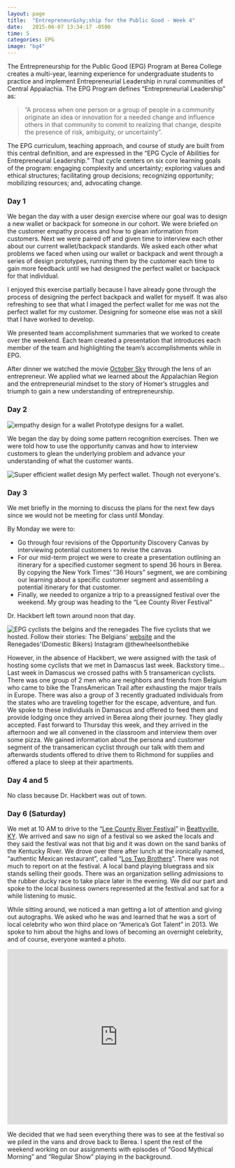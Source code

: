 ```yaml
---
layout: page
title:  "Entrepreneur&shy;ship for the Public Good - Week 4"
date:   2015-06-07 13:34:17 -0500
time: 5
categories: EPG
image: "bg4"
---
```

The Entrepreneurship for the Public Good (EPG) Program at Berea College creates a multi-year, learning experience for undergraduate students to practice and implement Entrepreneurial Leadership in rural communities of Central Appalachia. The EPG Program defines “Entrepreneurial Leadership” as:

>    “A process when one person or a group of people in a community originate an idea or innovation for a needed change and influence others in that community to commit to realizing that change, despite the presence of risk, ambiguity, or uncertainty”.

The EPG curriculum, teaching approach, and course of study are built from this central definition, and are expressed in the “EPG Cycle of Abilities for Entrepreneurial Leadership.” That cycle centers on six core learning goals of the program: engaging complexity and uncertainty; exploring values and ethical structures; facilitating group decisions; recognizing opportunity; mobilizing resources; and, advocating change.

### Day 1

We began the day with a user design exercise where our goal was to design a new wallet or backpack for someone in our cohort. We were briefed on the customer empathy process and how to glean information from customers. Next we were paired off and given time to interview each other about our current wallet/backpack standards. We asked each other what problems we faced when using our wallet or backpack and went through a series of design prototypes, running them by the customer each time to gain more feedback until we had designed the perfect wallet or backpack for that individual.

I enjoyed this exercise partially because I have already gone through the process of designing the perfect backpack and wallet for myself. It was also refreshing to see that what I imaged the perfect wallet for me was not the perfect wallet for my customer. Designing for someone else was not a skill that I have worked to develop.

We presented team accomplishment summaries that we worked to create over the weekend. Each team created a presentation that introduces each member of the team and highlighting the team’s accomplishments while in EPG.

After dinner we watched the movie [October Sky](http://www.imdb.com/title/tt0132477/) through the lens of an entrepreneur. We applied what we learned about the Appalachian Region and the entrepreneurial mindset to the story of Homer’s struggles and triumph to gain a new understanding of entrepreneurship.

### Day 2

![empathy design for a wallet](../../../../img/epg/design.jpg) <span class="caption text-muted">Prototype designs for a wallet.</span>

We began the day by doing some pattern recognition exercises. Then we were told how to use the opportunity canvas and how to interview customers to glean the underlying problem and advance your understanding of what the customer wants.

![Super efficient wallet design](../../../../img/epg/mywallet.jpg) <span class="caption text-muted">My perfect wallet. Though not everyone's.</span>

### Day 3

We met briefly in the morning to discuss the plans for the next few days since we would not be meeting for class until Monday.

By Monday we were to:

*   Go through four revisions of the Opportunity Discovery Canvas by interviewing potential customers to revise the canvas
*   For our mid-term project we were to create a presentation outlining an itinerary for a specified customer segment to spend 36 hours in Berea. By copying the New York Times’ “36 Hours” segment, we are combining our learning about a specific customer segment and assembling a potential itinerary for that customer.
*   Finally, we needed to organize a trip to a preassigned festival over the weekend. My group was heading to the “Lee County River Festival”

Dr. Hackbert left town around noon that day.

![EPG cyclists the belgins and the renegades](../../../../img/epg/bikers.jpg) <span class="caption text-muted">The five cyclists that we hosted. Follow their stories: The Belgians' [website](https://transamericanadventure.wordpress.com/) and the Renegades'(Domestic Bikers) Instagram @thewheelsonthebike</span> 

However, in the absence of Hackbert, we were assigned with the task of hosting some cyclists that we met in Damascus last week. Backstory time… Last week in Damascus we crossed paths with 5 transamerican cyclists. There was one group of 2 men who are neighbors and friends from Belgium who came to bike the TransAmerican Trail after exhausting the major trails in Europe. There was also a group of 3 recently graduated individuals from the states who are traveling together for the escape, adventure, and fun. We spoke to these individuals in Damascus and offered to feed them and provide lodging once they arrived in Berea along their journey. They gladly accepted. Fast forward to Thursday this week, and they arrived in the afternoon and we all convened in the classroom and interview them over some pizza. We gained information about the persona and customer segment of the transamerican cyclist through our talk with them and afterwards students offered to drive them to Richmond for supplies and offered a place to sleep at their apartments.

### Day 4 and 5

No class because Dr. Hackbert was out of town.

### Day 6 (Saturday)

We met at 10 AM to drive to the “[Lee County River Festival](http://www.heartofthekentuckyriver.com/three-forks-river-festival.html)” in [Beattyville, KY](http://www.beattyville.org/). We arrived and saw no sign of a festival so we asked the locals and they said the festival was not that big and it was down on the sand banks of the Kentucky River. We drove over there after lunch at the ironically named, “authentic Mexican restaurant”, called “[Los Two Brothers](http://www.yelp.com/biz/los-two-brothers-beattyville)”. There was not much to report on at the festival. A local band playing bluegrass and six stands selling their goods. There was an organization selling admissions to the rubber ducky race to take place later in the evening. We did our part and spoke to the local business owners represented at the festival and sat for a while listening to music.

While sitting around, we noticed a man getting a lot of attention and giving out autographs. We asked who he was and learned that he was a sort of local celebrity who won third place on “America’s Got Talent” in 2013\. We spoke to him about the highs and lows of becoming an overnight celebrity, and of course, everyone wanted a photo.

<iframe src="https://www.youtube.com/embed/uXrwF_plPyY" allowfullscreen="" width="100%" frameborder="0" height="400px"></iframe>

We decided that we had seen everything there was to see at the festival so we piled in the vans and drove back to Berea. I spent the rest of the weekend working on our assignments with episodes of “Good Mythical Morning” and “Regular Show” playing in the background.
